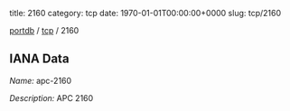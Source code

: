 title: 2160
category: tcp
date: 1970-01-01T00:00:00+0000
slug: tcp/2160

[portdb](/) / [tcp](/category/tcp.html) / 2160


## IANA Data

_Name:_ apc-2160

_Description:_ APC 2160

